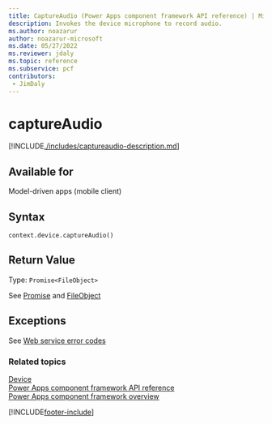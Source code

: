 ```yaml
---
title: CaptureAudio (Power Apps component framework API reference) | Microsoft Docs
description: Invokes the device microphone to record audio.
ms.author: noazarur
author: noazarur-microsoft
ms.date: 05/27/2022
ms.reviewer: jdaly
ms.topic: reference
ms.subservice: pcf
contributors:
 - JimDaly
---
```


# captureAudio

[!INCLUDE[./includes/captureaudio-description.md](./includes/captureaudio-description.md)]

## Available for

Model-driven apps (mobile client)

## Syntax

`context.device.captureAudio()`

## Return Value

Type: `Promise<FileObject>`

See [Promise](https://developer.mozilla.org/docs/Web/JavaScript/reference/Global_Objects/Promise) and [FileObject](../fileobject.md)

## Exceptions

See [Web service error codes](../../../data-platform/reference/web-service-error-codes.md)

### Related topics

[Device](../device.md)<br/>
[Power Apps component framework API reference](../../reference/index.md)<br/>
[Power Apps component framework overview](../../overview.md)

[!INCLUDE[footer-include](../../../../includes/footer-banner.md)]
